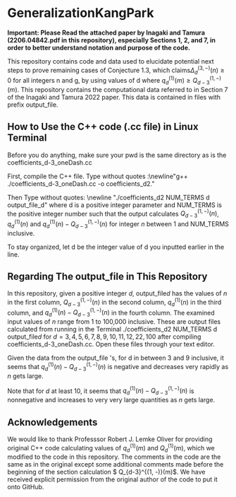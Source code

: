# GeneralizationKangPark

**Important: Please Read the attached paper by Inagaki and Tamura (2206.04842.pdf in this repository), especially Sections 1, 2, and 7,  in order to better understand notation and purpose of the code.**

This repository contains code and data used to elucidate potential next steps to prove remaining cases of Conjecture 1.3, which claims$\Delta_{d}^{(3, -)}(n) \geq 0$ for all integers n and g, by using values of d where $q_d^{(1)}(m) \geq Q_{d-3}^{(1, -)}(m)$. This repository contains the computational data referred to in Section 7 of the Inagaki and Tamura 2022 paper. This data is contained in files with prefix output\_file.

## How to Use the C++ code (.cc file) in Linux Terminal

Before you do anything, make sure your pwd is the same directory as is the coefficients\_d\-3\_oneDash.cc

First, compile the C++ file. Type without quotes :\newline"g++ ./coefficients\_d\-3\_oneDash.cc \-o coefficients\_d2."


Then Type without quotes: \newline "./coefficients\_d2 NUM\_TERMS d output\_file\_d" where d is a positive integer parameter and NUM\_TERMS is the positive integer number such that the output calculates $Q_{d-3}^{(1, -)}(n)$, $q_{d}^{(1)}(n)$ and $q_{d}^{(1)}(n) - Q_{d-3}^{(1, -)}(n)$ for integer $n$ between 1 and NUM\_TERMS inclusive.

To stay organized, let d be the integer value of d you inputted earlier in the line.

## Regarding The output\_file in This Repository

In this repository, given a positive integer $d$, output\_file$d$ has the values of $n$ in the first column,
  $Q_{d-3}^{(1, -)}(n)$ in the second column, $q_d^{(1)}(n)$ in the third column, and $q_d^{(1)}(n) - Q_{d-3}^{(1, -)}(n)$ in the fourth column. The examined input values of $n$ range from 1 to 100,000 inclusive. These are output files calculated from running in the Terminal ./coefficients\_d2 NUM\_TERMS d output\_file$d$ for $d = 3, 4, 5, 6, 7, 8, 9, 10, 11, 12, 22, 100$ after compiling coefficients\_d\-3\_oneDash.cc.  Open these files through your text editor.
  
  Given the data from the output\_file 's, for d
 in between 3 and 9 inclusive, it seems that $q_d^{(1)}(n) - Q_{d-3}^{(1, -)}(n)$ is negative and decreases very rapidly as $n$ gets large.

  Note that for $d$ at least 10,
  it seems that $q_d^{(1)}(n) - Q_{d-3}^{(1, -)}(n)$ is nonnegative and increases to very very large quantities as $n$ gets large.
  
 ## Acknowledgements
  
  We would like to thank Professsor Robert J. Lemke Oliver for providing original C++ code calculating values of $q_d^{(1)}(m)$ and $Q_{d}^{(1)}(m)$, 
  which we modified to the code in this repository. The comments in the code are the same as in the original except some additional comments made before the beginning of the section calculation $ Q_{d-3}^{(1, -)}(m)$. We have received explicit permission from the original author of the code to put it onto GitHub.
